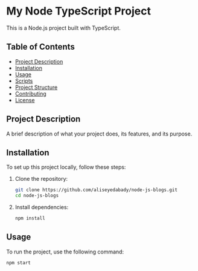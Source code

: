 # My Node TypeScript Project

This is a Node.js project built with TypeScript.

## Table of Contents

- [Project Description](#project-description)
- [Installation](#installation)
- [Usage](#usage)
- [Scripts](#scripts)
- [Project Structure](#project-structure)
- [Contributing](#contributing)
- [License](#license)

## Project Description

A brief description of what your project does, its features, and its purpose.

## Installation

To set up this project locally, follow these steps:

1. Clone the repository:

   ```sh
   git clone https://github.com/aliseyedabady/node-js-blogs.git
   cd node-js-blogs
   ```

2. Install dependencies:
   ```sh
   npm install
   ```

## Usage

To run the project, use the following command:

```sh
npm start
```
